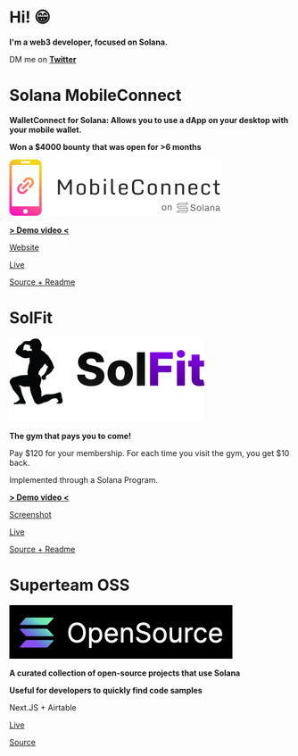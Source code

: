 # Hi! 😁

**I'm a web3 developer, focused on Solana.**

DM me on [**Twitter**](https://twitter.com/maximschmidt94)

# Solana MobileConnect

**WalletConnect for Solana: Allows you to use a dApp on your desktop with your mobile wallet.**

**Won a $4000 bounty that was open for >6 months**

[![MobileConnect](logo.png)](https://solana-mobileconnect.com)

[**> Demo video <**](https://www.youtube.com/watch?v=t1ed9T6w3Ao)

[Website](https://solana-mobileconnect.com)

[Live](https://solana-mobileconnect.com/nft-demo)

[Source + Readme](https://github.com/Solana-MobileConnect)

# SolFit

[![SolFit](solfit.png)](https://solfit.vercel.app/)

**The gym that pays you to come!**

Pay $120 for your membership. For each time you visit the gym, you get $10 back.

Implemented through a Solana Program.

[**> Demo video <**](https://www.youtube.com/watch?v=PJ1FmzHM_SE)

[Screenshot](https://github.com/maxims94/solfit/blob/main/img/screenshot.png)

[Live](https://solfit.vercel.app/)

[Source + Readme](https://github.com/maxims94/solfit)

# Superteam OSS

[![Superteam OSS](oss.png)](https://oss.superteam.fun/)

**A curated collection of open-source projects that use Solana**

**Useful for developers to quickly find code samples**

Next.JS + Airtable

[Live](https://oss.superteam.fun/)

[Source](https://github.com/maxims94/superteam-opensource)
